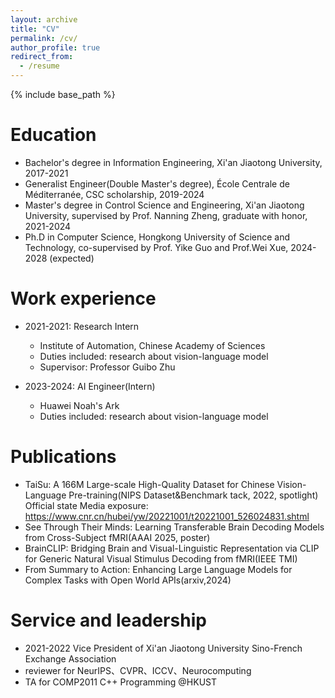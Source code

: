 ```yaml
---
layout: archive
title: "CV"
permalink: /cv/
author_profile: true
redirect_from:
  - /resume
---
```


{% include base_path %}

Education
======
* Bachelor's degree in Information Engineering, Xi'an Jiaotong University, 2017-2021
* Generalist Engineer(Double Master's degree), École Centrale de Méditerranée, CSC scholarship, 2019-2024
* Master's degree in Control Science and Engineering, Xi'an Jiaotong University, supervised by Prof. Nanning Zheng, graduate with honor, 2021-2024
* Ph.D in Computer Science, Hongkong University of Science and Technology, co-supervised by Prof. Yike Guo and Prof.Wei Xue, 2024-2028 (expected)

Work experience
======
* 2021-2021: Research Intern
  * Institute of Automation, Chinese Academy of Sciences
  * Duties included: research about vision-language model
  * Supervisor: Professor Guibo Zhu

* 2023-2024: AI Engineer(Intern)
  * Huawei Noah's Ark
  * Duties included: research about vision-language model
  

Publications
======
  * TaiSu: A 166M Large-scale High-Quality Dataset for Chinese Vision-Language Pre-training(NIPS Dataset&Benchmark tack, 2022, spotlight)
    Official state Media exposure: https://www.cnr.cn/hubei/yw/20221001/t20221001_526024831.shtml
  * See Through Their Minds: Learning Transferable Brain Decoding Models from Cross-Subject fMRI(AAAI 2025, poster)
  * BrainCLIP: Bridging Brain and Visual-Linguistic Representation via CLIP for Generic Natural Visual Stimulus Decoding from fMRI(IEEE TMI)
  * From Summary to Action: Enhancing Large Language Models for Complex Tasks with Open World APIs(arxiv,2024)
  
  
Service and leadership
======
* 2021-2022 Vice President of Xi'an Jiaotong University Sino-French Exchange Association
* reviewer for NeurIPS、CVPR、ICCV、Neurocomputing
* TA for COMP2011 C++ Programming @HKUST
